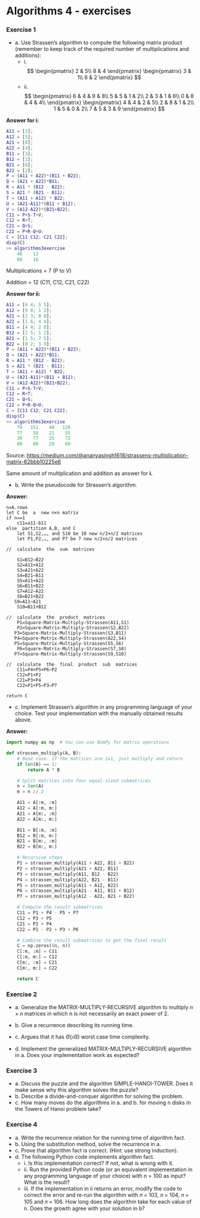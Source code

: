 # Algorithms 4 - exercises
### Exercise 1  
- a.
Use Strassen’s algorithm to compute the following matrix product (remember to keep track of the required number of multiplications and additions):
    - i.  
$$
\begin{pmatrix}
2 & 5\\
8 & 4
\end{pmatrix}
\begin{pmatrix}
3 & 1\\
6 & 2
\end{pmatrix}
$$
    - ii.
$$
\begin{pmatrix}
6 & 4 & 9 & 8\\
5 & 5 & 1 & 2\\
2 & 3 & 1 & 6\\
0 & 8 & 4 & 4\\
\end{pmatrix}
\begin{pmatrix}
4 & 4 & 2 & 5\\
2 & 8 & 1 & 2\\
1 & 5 & 0 & 2\\
7 & 5 & 3 & 9
\end{pmatrix}
$$

**Answer for i:**

```matlab
A11 = [2];
A12 = [5];
A21 = [8];
A22 = [4];
B11 = [3];
B12 = [1];
B21 = [6];
B22 = [2];
P = (A11 + A22)*(B11 + B22);
Q = (A21 + A22)*B11;
R = A11 * (B12 - B22);
S = A21 * (B21 - B11);
T = (A11 + A12) * B22;
U = (A21-A11)*(B11 + B12);
V = (A12-A22)*(B21+B22);
C11 = P+S-T+V;
C12 = R+T;
C21 = Q+S;
C22 = P+R-Q+U;
C = [C11 C12; C21 C22];
disp(C)
>> algorithms3exercise
    48    12
    60    16
```

Multiplications = 7 (P to V)

Addition = 12 (C11, C12, C21, C22)

**Answer for ii:**
```matlab
A11 = [6 4; 5 5];
A12 = [9 8; 1 2];
A21 = [2 3; 0 8];
A22 = [1 6; 4 4];
B11 = [4 4; 2 8];
B12 = [2 5; 1 2];
B21 = [1 5; 7 5];
B22 = [0 2; 3 9];
P = (A11 + A22)*(B11 + B22);
Q = (A21 + A22)*B11;
R = A11 * (B12 - B22);
S = A21 * (B21 - B11);
T = (A11 + A12) * B22;
U = (A21-A11)*(B11 + B12);
V = (A12-A22)*(B21+B22);
C11 = P+S-T+V;
C12 = R+T;
C21 = Q+S;
C22 = P+R-Q+U;
C = [C11 C12; C21 C22];
disp(C)
>> algorithms3exercise
    79   151    40   128
    77    59    21    55
    39    77    25    72
    80    88    20    60
```
Source: https://medium.com/@ananyasingh1618/strassens-multiplication-matrix-62bbb10225e6

Same amount of multiplication and addition as answer for **i.**

- b.
Write the pseudocode for Strassen’s algorithm. 

**Answer:**
```
n=A.rows
let C be  a  new n×n matrix 
if n==1
	c11​=a11​⋅b11​
else  partition A,B, and C
	let S1,​S2,​…, and S10​ be 10 new n/2×n/2 matrices
	let P1,​P2,​…, and P7​ be 7 new n/2×n/2 matrices

//  calculate  the  sum  matrices 

	S1​=B12​−B22​
	S2​=A11​+A12​
	S3​=A21​+A22​
	S4​=B21​−B11​
	S5​=A11​+A22​
	S6​=B11​+B22​
	S7​=A12​−A22​
	S8​=B21​+B22
​	S9​=A11​−A21​
	S10​=B11​+B12

​//  calculate  the  product  matrices 
	P1=Square-Matrix-Multiply-Strassen(A11,​S1)​
	P2=Square-Matrix-Multiply-Strassen(S2,​B22)
​	P3=Square-Matrix-Multiply-Strassen(S3,​B11)
​	P4=Square-Matrix-Multiply-Strassen(A22,​S4)
​	P5=Square-Matrix-Multiply-Strassen(S5,​S6)​
	P6=Square-Matrix-Multiply-Strassen(S7,​S8)
​	P7=Square-Matrix-Multiply-Strassen(S9,​S10)

​//  calculate  the  final  product  sub  matrices 
	C11​=P4​+P5​+P6​−P2​
	C12​=P1​+P2​
	C21​=P3​+P4​
	C22​=P1​+P5​−P3​−P7

return C​
```

- c.
Implement Strassen’s algorithm in any programming language of your choice. Test your implementation with the manually obtained results above.

**Answer:**
```python
import numpy as np  # You can use NumPy for matrix operations

def strassen_multiply(A, B):
    # Base case: If the matrices are 1x1, just multiply and return
    if len(A) == 1:
        return A * B

    # Split matrices into four equal-sized submatrices
    n = len(A)
    m = n // 2

    A11 = A[:m, :m]
    A12 = A[:m, m:]
    A21 = A[m:, :m]
    A22 = A[m:, m:]

    B11 = B[:m, :m]
    B12 = B[:m, m:]
    B21 = B[m:, :m]
    B22 = B[m:, m:]

    # Recursive steps
    P1 = strassen_multiply(A11 + A22, B11 + B22)
    P2 = strassen_multiply(A21 + A22, B11)
    P3 = strassen_multiply(A11, B12 - B22)
    P4 = strassen_multiply(A22, B21 - B11)
    P5 = strassen_multiply(A11 + A12, B22)
    P6 = strassen_multiply(A21 - A11, B11 + B12)
    P7 = strassen_multiply(A12 - A22, B21 + B22)

    # Compute the result submatrices
    C11 = P1 + P4 - P5 + P7
    C12 = P3 + P5
    C21 = P2 + P4
    C22 = P1 - P2 + P3 + P6

    # Combine the result submatrices to get the final result
    C = np.zeros((n, n))
    C[:m, :m] = C11
    C[:m, m:] = C12
    C[m:, :m] = C21
    C[m:, m:] = C22

    return C
```

### Exercise 2
- a. Generalize the MATRIX-MULTIPLY-RECURSIVE algorithm to multiply $n \times n$ matrices in which n is not necessarily an exact power of 2.  


- b. Give a recurrence describing its running time.  

- c. Argues that it has $\Theta(𝑛3)$ worst case time complexity.  

- d. Implement the generalized MATRIX-MULTIPLY-RECURSIVE algorithm in a. Does your implementation work as expected?

### Exercise 3
- a. Discuss the puzzle and the algorithm SIMPLE-HANOI-TOWER.
Does it make sense why this algorithm solves the puzzle?  
- b. Describe a divide-and-conquer algorithm for solving the problem.  
- c. How many moves do the algorithms in a. and b. for moving n disks in the Towers of Hanoi problem take?  

### Exercise 4
- a. Write the recurrence relation for the running time of algorithm fact.  
- b. Using the substitution method, solve the recurrence in a. 
- c. Prove that algorithm fact is correct. (Hint: use strong induction).  
- d. The following Python code implements algorithm fact.  
    - i. Is this implementation correct? If not, what is wrong with it.  
    - ii. Run the provided Python code (or an equivalent implementation in any programming language of your choice) with n = 100 as input? What is the result?  
    - iii. If the implementation in ii returns an error, modify the code to correct the error and re-run the algorithm with 𝑛 = 103, 𝑛 = 104, 𝑛 = 105 and 𝑛 = 106. How long does the algorithm take for each value of n. Does the growth agree with your 
    solution in b?  